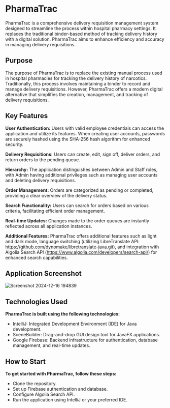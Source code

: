 # PharmaTrac

PharmaTrac is a comprehensive delivery requisition management system designed to streamline the process within hospital pharmacy settings. It replaces the traditional binder-based method of tracking delivery history with a digital solution. PharmaTrac aims to enhance efficiency and accuracy in managing delivery requisitions.

## Purpose

The purpose of PharmaTrac is to replace the existing manual process used in hospital pharmacies for tracking the delivery history of narcotics. Traditionally, this process involves maintaining a binder to record and manage delivery requisitions. However, PharmaTrac offers a modern digital alternative that simplifies the creation, management, and tracking of delivery requisitions.

## Key Features

**User Authentication:** Users with valid employee credentials can access the application and utilize its features. When creating user accounts, passwords are securely hashed using the SHA-256 hash algorithm for enhanced security.

**Delivery Requisitions:** Users can create, edit, sign off, deliver orders, and return orders to the pending queue.

**Hierarchy:** The application distinguishes between Admin and Staff roles, with Admin having additional privileges such as managing user accounts and deleting delivery requisitions.

**Order Management:** Orders are categorized as pending or completed, providing a clear overview of the delivery status.

**Search Functionality:** Users can search for orders based on various criteria, facilitating efficient order management.

**Real-time Updates:** Changes made to the order queues are instantly reflected across all application instances.

**Additional Features:** PharmaTrac offers additional features such as light and dark mode, language switching (utilizing LibreTranslate API: https://github.com/dynomake/libretranslate-java.git), and integration with Algolia Search API (https://www.algolia.com/developers/search-api/) for enhanced search capabilities.

## Application Screenshot
![Screenshot 2024-12-16 194839](https://github.com/user-attachments/assets/0acf89a0-5692-4506-a1e4-278a6a4df018) 

## Technologies Used
**PharmaTrac is built using the following technologies:**
- IntelliJ: Integrated Development Environment (IDE) for Java development.
- SceneBuilder: Drag-and-drop GUI design tool for JavaFX applications.
- Google Firebase: Backend infrastructure for authentication, database management, and real-time updates.

## How to Start
**To get started with PharmaTrac, follow these steps:**
- Clone the repository.
- Set up Firebase authentication and database.
- Configure Algolia Search API.
- Run the application using IntelliJ or your preferred IDE.
